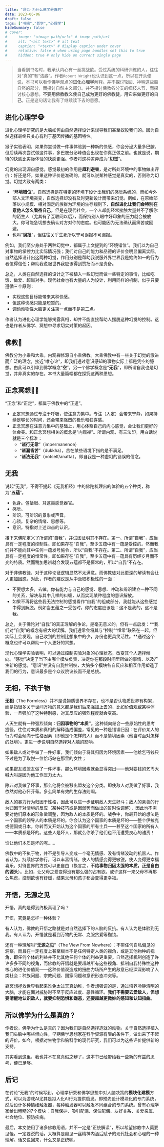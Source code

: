 ```yaml
---
title: "洞见·为什么佛学是真的"
date: 2023-06-06
draft: false
tags: ["书摘","哲学","心理学"]
hideSummary: false
# cover:
#     image: "<image path/url>" # image path/url
#     alt: "<alt text>" # alt text
#     caption: "<text>" # display caption under cover
#     relative: false # when using page bundles set this to true
#     hidden: true # only hide on current single page
---
```


> 当看到书名时，我承认内心有一丝挑战欲。受过系统的科研训练的人，往往对“真的”有“洁癖”。作者`Robert Wright`也认识到这一点，所以在开头便说，本书可以看作佛学观点的**进化心理学**解释。并不探讨轮回、神明这些超自然的部分，而探讨自然主义部分。并不探讨佛教各分支的细枝末节，而探讨核心思想。**不要用佛教教义使自己成为更好的佛教徒，用它来做更好的自己**。正是这句话让我有了继续读下去的意愿。


## 进化心理学🐵

进化心理学研究的是大脑如何由自然选择设计来误导我们甚至奴役我们的。因为自然选择最终只关心有利于基因传播的基因特性。

猴子实验表明，如果你尝试做一件事体验到一种新的快感，你会分泌大量多巴胺。但后续再次尝试做这件事，多巴胺分泌峰值会出现在你真正做之前。也就是说，期待的快感比实际体验的快感更强。作者将这种差异成为“**幻觉**”。

幻觉的出现源自感觉。感觉最初的作用是**趋利避害**，是对所处环境中的事物做出评价：好还是坏。如果这种评价是准确的，就可以说某种感觉是真实的，否则称为幻觉。幻觉大致有两类：
- “**环境错位**”。自然选择是在特定的环境下设计出我们的感觉系统的，而如今外部人文环境突变，自然选择却没有及时更新设计而带来幻觉。例如，在原始部落以小规模、相对固定的族群为环境的生存规则下，**自然进化让我们会特别在意他人怎么看待自己**。但是在现代社会，一个人却能经常接触大量并不了解你的陌生人（尤其有了互联网以后），而保持别人眼中好印象的压力就会被放大。你可能急切想去确认对方对你的态度。也可能因为无法确认而痛苦或回避。
- 也叫“**误报**”，但往往关乎生死所以宁可误报不可漏报。

例如，我们至少身处于两种幻觉中，都属于上文提到的“环境错位”。我们以为自己对事物的掌控力比实际情况强；我们对自己的能力和品德的评价会明显偏离实际。自然选择设计出这两种幻觉，作用分别是帮助我说服外界世界我是始终如一的行为者值得信任；帮助我说服世界我应该得到赞扬而不是责备。

总之，人类在自然选择的设计之下被植入一些幻觉而做一些特定的事情，比如吃饭、做爱、超越对手。现代社会也有大量的人为设计，利用同样的机制，似乎只要遵循三个原则：
-  实现这些目标能带来某种快感。
- 但这种快感只能是短暂的。
- 调动动物性大脑更关注第一点而不是第二点。

作者认为进化心理学能够揭露真相，却并不能直接帮助人摆脱这种幻觉的控制。这也是作者从佛学、冥想中寻求切实对策的起因。

## 佛教🙏

佛教分为小乘和大乘。内观禅修源自小乘佛教。大乘佛教中有一些关于幻觉的激进而广泛的理念，接近“唯心论”，即我们通过意识感知的事物实际上都是凭空的臆想。由此可以引申到佛学概念“**空**”。另一个佛学概念是“**无我**”，即所谓自我也是幻觉，并非真实的存在。本书大量篇幅都在探究这两种思想。


## 正念冥想🧘‍♀️

“正念”和“正定”，都属于佛教中的“正道”。
- 正定冥想通过专注于呼吸，使注意力集中。专注（入定）会带来宁静，如果持续足够长的时间，还会带来强烈的极乐和狂喜感。
- 正念冥想在注意力集中的基础上，用心体察自己的内心感觉，会让我们更好的体会美。和正念冥想相关的概念是“内观禅”。所谓内观，有三法印，用白话说就是三个标准：
    - “**诸行无常**”（impermanence）
    - “**诸漏皆苦**”（dukkha），苦在某些语境下指的是不满足。
    - “**诸法无我**”（notself/anatta），即自我是一种虚幻的错误的信念。


## 无我

说起“无我”，不得不提起《无我相经》中的佛陀梳理出的体验的五个种类，称为“**五蕴**”。
- 色身。包括眼、耳这类感觉器官。
- 感觉。
- 辨识。可辨识的景象或声音。
- 心锁。复杂的情绪、思想等。
- 意识。特指对上述四点的认识。

接下来佛陀定义了所谓的“自我”，并试图证明其不存在。第一、所谓“自我”，应当具有一定程度的控制性。即如果存在“自我”，至少五蕴中有一蕴是受控的。然而我们并不能向其中任何一蕴发号施令，所以“自我”不存在。第二、所谓“自我”，应当具有一定程度的恒常性。即如果存在“自我”，至少五蕴中有一蕴具有历经岁月而不变的特质。然而稍加思辨就会发现五蕴都不是恒常的，所以“自我”不存在。

对于非佛教徒，对于这种论证逻辑显然不太满意。而佛教徒对此更深的解读有会让人更加困惑。对此，作者的建议是从中汲取积极性的一面：
- 不要想太多，去做。你有能力与自己的感觉、思想、冲动和辨识建立一种不同的关系，解决与其中几样的纠缠，从而实现某种程度的意识解放。
- 如果不再将这些我无法控制的感觉看作“自我”的组成部分，我就能从这些感觉中得到解脱。例如当五蕴之一受苦时，你的态度应该是：这不是我的，这不是我。

总之，关于佛陀对“自我”的真正理解的争论，是毫无意义的。但有一点启发：**我们对“自我”的概念有极大的误解。我们通常会将其与“控制”“恒常”联系在一起，但实际上会发现，自己收到的控制比想象中的少，身份也更具灵活性。**通过这个概念也许可以帮助一个人更好的冥想。

现代心理学实验表明，可以通过控制实验对象的心理状态，改变其个人选择倾向。“感觉”决定了当下由哪个模块负责，决定你在那段时间里所做的事情、以及产生新的感觉。“意识”并没有自我控制权，大脑多个模块各自反应和相互作用塑造了我们的行为，意识最多是个众议院议长而不是总统。

## 无相，不执于物

**无相**（The Formless）并不是说物质世界不存在，也不是否认物质世界有构架，而是指很多关于世间万物的意义都是我们后来强加上去的，比如价值观或某种体验，一旦强加了这种特别感，对其反应的强烈程度就会变高。

人天生就有一种强烈倾向：**归因事物的“本质”**。这种倾向结合一些原始性的思考捷径，往往对本质和真相的解释造成偏差，常见的一种是错误归因：在评价某人的行为时会倾向于性格因素（即他是个怎样的人）而不是情境因素（他当时面对怎样的处境）。更进一步说明自然选择对人脑的影响。

如果敌人或对手做了一件好事，我们倾向于将其归因为环境因素——他给乞丐钱只不过是为了取悦一位恰巧站在那里的女性；

如果密友或盟友做了一件坏事，那么环境因素就会显得突出——他对要钱的乞丐大喊大叫是因为他工作压力太大。

除非对我做了坏事，那么他将会被移出盟友这个分类。即使敌人对我做了好事，我依然对他心怀芥蒂。多么简单有效的生存法则啊。

敌人的暴力行为归因于性格，因此可以进一步证明敌人天生好斗；敌人的亲善的行为归因于对情境的反应（某种技巧或是因弱势而做出的暂时性调整），因此也不需要对他们原本的形象做调整，因为敌人的本质是坏的。战争中，你最开始的想法是一个国家的领导人的本质是坏的。你会认为这个国家的本质是坏的——整个伊拉克或德国或日本。你转而又开始认为这个国家的所有士兵——甚至这个国家的所有人——本质都是坏的。这些人是坏人，那就么你杀了他们也不用遭受良心的谴责！

谁让他们本质是坏的呢……

佛教中的不执于物，并不是引导人变成一个毫无情感、没有情绪波动的机器人。作者认为，持续佛学修行，可以丰富情绪，使人的情感变得更敏锐，使人变得更幸福喜乐，对待世界的方式可以更自由（换言之，**不给事物归因太强的本质，正是自由的源头**）。比如，让父母之爱变得没有那么强的占有欲。或许这样一来父母不再那么焦虑，控制欲也有舒缓，结果父母和孩子都会变得更幸福。


## 开悟，无源之见

开悟，真的是得到终极真理了吗？

开悟，究竟是怎样一种体验？

有人认为，佛教的开悟之路就是对自然选择下的人脑的反抗。有人认为是体验到无我。有人认为，开悟就是看到万物的无常、克服贪爱等枷锁。

还有一种理解叫“**无源之见**”（The View From Nowhere）：不带任何自私偏见的洞察，而且在一定程度上甚至根本不是任何特定人类的视角，或是其他物种的视角，即任何个体的利益并不比其他任何个体的利益更重要。自然选择机制创造了许许多多不同的视角，而佛教的开悟就是要超越所有这些视角、抵制自我特殊性这种核心的进化价值观——这种价值观造成的扭曲力场所产生的敌意已经深深影响了人类社会：种族问题、宗教问题、国家问题和意识形态冲突等。

靠冥想拯救世界看起来难免太过天真幼稚，作者想强调的是，通过培养冷静清明的大脑，才能在面对威胁时不至于反应过度、恶性循环。**我们不需要去爱敌人，但想要清醒地认识敌人，就要抑制恐惧和嫌恶，还要超越更微妙的感知和认知扭曲**。

## 所以佛学为什么是真的？

作者说，佛学为什么是真的？因为我们是自然选择造就的动物。关于自然选择植入我们头脑中哪些倾向性，早期佛学思想家在科学资源有限的条件下，做出来了不起的评价。如今，根据对生物学和脑科学的现代研究，我们可以为这些评价提供新的支持。

其实看到这里，我也并不在意真假之辩了，这本书已经带给我一些新的有益的思考，便已足够。

## 后记

在讨论“无我”的时候写到，心理学研究和佛学思想中对人脑决策的**模块化建模**方式，可以为游戏AI尤其是拟人化AI行为提供启发。即预先设计模块化的专门系统，然后设计多种情绪触发器，每种触发器可以触发不同组合的专门系统。曾有心理学家给出粗糙的7个模块：自我保护、吸引配偶、保住配偶、友好关系、关爱亲属、社会地位、预防疾病。

最后，本文使用了诸多佛教用语，并不一定是“正统解读”，所以希望佛教中人莫要见怪。一定要说的话，大概算是窥见一丝精神内涵后赋予的现代社会和心理的一种理解。话又说回来，什么又是正统呢。